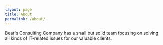 ```yaml
---
layout: page
title: About
permalink: /about/
---
```


Bear's Consulting Company has a small but solid team focusing on solving all kinds of
IT-related issues for our valuable clients.